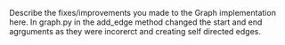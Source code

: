 Describe the fixes/improvements you made to the Graph implementation here.
In graph.py in the add_edge method changed the start and end agrguments as they were incorerct and creating self directed edges.

